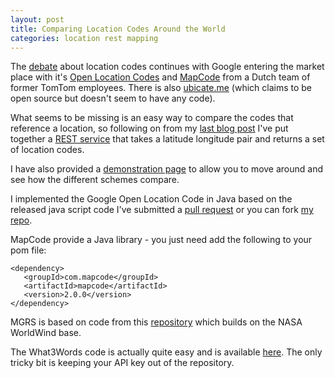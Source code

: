 ```yaml
---
layout: post
title: Comparing Location Codes Around the World
categories: location rest mapping
---
```


The
[debate](http://fulcrumapp.com/blog/comparing-address-and-coordinate-systems/)
about location codes continues with Google entering the market place with it's
[Open Location Codes](http://openlocationcode.com/) and
[MapCode](http://www.mapcode.com/) from a Dutch team of former TomTom
employees. There is also [ubicate.me](http://ubicate.me) (which claims to be open source but doesn't
seem to have any code).

What seems to be missing is an easy way to compare the codes that reference a location, so following on from my [last blog post](/geotools/w3w/2015/08/06/What-3-Words-fun.html) I've put together a [REST service](http://locations.ianturton.com/LocationsWebService/locations/locationservice/50.81222621505467,-0.3716468811035156) that takes a latitude longitude pair and returns a set of location codes. 

I have also provided a [demonstration page](http://locations.ianturton.com/LocationsWebService/) to allow you to move around and see how the different schemes compare.

I implemented the Google Open Location Code in Java based on the released java script code I've submitted a [pull request](https://github.com/google/open-location-code/pull/21) or you can fork [my repo](https://github.com/ianturton/open-location-code).

MapCode provide a Java library - you just need add the following to your pom file:
        
    <dependency> 
       <groupId>com.mapcode</groupId> 
       <artifactId>mapcode</artifactId>
       <version>2.0.0</version>
    </dependency>
                                                
                                                    
                                                        
MGRS is based on code from this [repository](https://github.com/Berico-Technologies/Geo-Coordinate-Conversion-Java) which builds on the NASA WorldWind base.

The What3Words code is actually quite easy and is available [here](https://gist.github.com/ianturton/9d01198752b82520f602). The only tricky bit is keeping your API key out of the repository.
